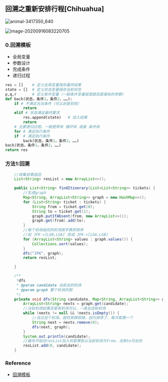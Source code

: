 ## 回溯之重新安排行程[Chihuahua]



![animal-3417350_640](D:\Dev\SrcCode\geek-algorithm-leetcode\src\main\leetcode_manuscripts\dfs_bfs\journey\回溯之重新安排行程[Chihuahua].assets\animal-3417350_640.jpg)



![image-20200916083220705](D:\Dev\SrcCode\geek-algorithm-leetcode\src\main\leetcode_manuscripts\dfs_bfs\journey\回溯之重新安排行程[Chihuahua].assets\image-20200916083220705.png)

### 0.回溯模板

- 全局变量
- 参数设计
- 完成条件
- 递归过程

```python
res = []    # 定义全局变量保存最终结果
state = []  # 定义状态变量保存当前状态
p,q,r       # 定义条件变量（一般条件变量就是题目直接给的参数）
def back(状态，条件1，条件2，……):
    if # 不满足合法条件（可以说是剪枝）
        return
    elif # 状态满足最终要求
        res.append(state)   # 加入结果
        return 
    # 主要递归过程，一般是带有 循环体 或者 条件体
    for # 满足执行条件
    if  # 满足执行条件
        back(状态，条件1，条件2，……)
back(状态，条件1，条件2，……)
return res
```











### 方法1:回溯

```java
    //收集结果返回
    List<String> resList = new ArrayList<>();

    public List<String> findItinerary(List<List<String>> tickets) {
        //生成graph
        Map<String, ArrayList<String>> graph = new HashMap<>();
        for (List<String> ticket : tickets) {
            String from = ticket.get(0);
            String to = ticket.get(1);
            graph.putIfAbsent(from, new ArrayList<>());
            graph.get(from).add(to);
        }
        //每个机场指向的机场按字典序排序
        //如 JFK->[LGB,LGA] 变成 JFK->[LGA,LGB]
        for (ArrayList<String> values : graph.values()) {
            Collections.sort(values);
        }
        dfs("JFK", graph);
        return resList;

    }

    /**
     *dfs
     * @param candidate 当前去的机场
     * @param graph 整个机场的图
     */
    private void dfs(String candidate, Map<String, ArrayList<String>> graph) {
        ArrayList<String> nexts = graph.get(candidate);
        //当前机场如果还是有机场可以，一直去目标机场
        while (nexts != null && !nexts.isEmpty()) {
            //去过这个机场，就将其移除掉，因为排序了，每次取第一个
            String next = nexts.remove(0);
            dfs(next, graph);
        }
        System.out.println(candidate);
        //最先开始往resList加入的是哪些以当前机场为from，没有to可去的
        resList.add(0, candidate);
    }

```





### Reference

- [回溯模板](https://www.jianshu.com/p/2784b2e84ff8)
